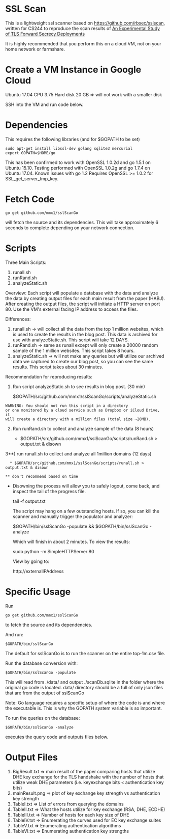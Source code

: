 SSL Scan
========

This is a lightweight ssl scanner based on https://github.com/rbsec/sslscan,
written for CS244 to reproduce the scan results of
[An Experimental Study of TLS Forward Secrecy Deployments](http://www.w2spconf.com/2014/papers/TLS.pdf)

It is highly recommended that you perform this on a cloud VM, not on your
home network or farmshare.

Create a VM Instance in Google Cloud
====================================
Ubuntu 17.04
CPU 3.75
Hard disk 20 GB => will not work with a smaller disk

SSH into the VM and run code below. 

Dependencies
============
This requires the following libraries (and for $GOPATH to be set)

    sudo apt-get install libssl-dev golang sqlite3 mercurial
    export GOPATH=$HOME/go

This has been confirmed to work with OpenSSL 1.0.2d and go 1.5.1 on Ubuntu 15.10. 
Testing performed with OpenSSL 1.0.2g and go 1.7.4 on Ubuntu 17.04. 
Known issues with go 1.2
Requires OpenSSL >= 1.0.2 for SSL_get_server_tmp_key.

Fetch Code
===========

    go get github.com/mmx1/sslScanGo

will fetch the source and its dependencies. This will take approximately 
6 seconds to complete depending on your network connection. 

Scripts
=========
Three Main Scripts: 
1) runall.sh
2) runRand.sh
3) analyzeStatic.sh

Overview:
Each script will populate a database with the data and analyze the data
by creating output files for each main result from the paper (HABJ). After
creating the output files, the script will initiate a HTTP server on port 80.
Use the VM's external facing IP address to access the files.

Differences:
1) runall.sh -> will collect all the data from the top 1 million websites, 
  which is used to create the results in the blog post. This data is archived 
  for use with analyzeStatic.sh. This script will take 12 DAYS. 
2) runRand.sh -> same as runall except will only create a 20000 random sample
  of the 1 million websites. This script takes 8 hours.
3) analyzeStatic.sh -> will not make any queries but will utilize our archived
  data we captured to create our blog post, so you can see the same results.
  This script takes about 30 minutes.


Recommendation for reproducing results:
  
  1) Run script analyzeStatic.sh to see results in blog post. (30 min)

      $GOPATH/src/github.com/mmx1/sslScanGo/scripts/analyzeStatic.sh
    
    WARNING: You should not run this script in a directory
    or one monitored by a cloud service such as Dropbox or iCloud Drive, it
    will create a directory with a million files (total size ~20MB).

  2) Run runRand.sh to collect and analyze sample of the data (8 hours)

      * $GOPATH/src/github.com/mmx1/sslScanGo/scripts/runRand.sh > output.txt & disown    

  3**) run runall.sh to collect and analyze all 1million domains (12 days)
    
      * $GOPATH/src/github.com/mmx1/sslScanGo/scripts/runall.sh > output.txt & disown

    ** don't recommend based on time 

  * Disowning the process will allow you to safely logout, come back, and 
      inspect the tail of the progress file.

    tail -f output.txt

    The script may hang on a few outstanding hosts. If so, you can kill the scanner
    and manually trigger the populator and analyzer:

    $GOPATH/bin/sslScanGo -populate && $GOPATH/bin/sslScanGo -analyze

    Which will finish in about 2 minutes.
    To view the results:
    
      sudo python -m SimpleHTTPServer 80

    View by going to:

      http://externalIPAddress
  
Specific Usage
=====
Run

    go get github.com/mmx1/sslScanGo

to fetch the source and its dependencies.

And run:

    $GOPATH/bin/sslScanGo

The default for sslScanGo is to run the scanner on the entire top-1m.csv 
file.

Run the database conversion with: 

    $GOPATH/bin/sslScanGo -populate

This will read from ./data/ and output ./scanDb.sqlite in the folder where
the original go code is located. data/ directory should be a full of only 
json files that are from the output of sslScanGo

Note: Go language requires a specific setup of where the code is and where
the executable is. This is why the GOPATH system variable is so important.
 

To run the queries on the database:

    $GOPATH/bin/sslScanGo -analyze

executes the query code and outputs files below. 

Output Files 
============
  1) BigResult.txt => main result of the paper comparing hosts that utilize
      DHE key exchange for the TLS handshake with the number of hosts that
      utilize weak DHE parameters (i.e. keyexchange bits < authentication
      key bits)
  2) mainResult.png => plot of key exchange key strength vs authentication key strength
  3) TableI.txt => List of errors from querying the domains
  4) TableII.txt => What the hosts utilize for key exchange (RSA, DHE, ECDHE)
  5) TableIII.txt => Number of hosts for each key size of DHE
  6) TableIV.txt => Enumerating the curves used for EC key exchange suites
  7) TableV.txt => Enumerating authentication algorithms
  8) TableVI.txt => Enumerating authentication key strengths
